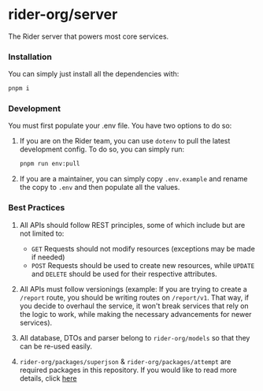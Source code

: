 # rider-org/server

The Rider server that powers most core services.

### Installation

You can simply just install all the dependencies with:

```bash
pnpm i
```

### Development

You must first populate your .env file. You have two options to do so:

1.  If you are on the Rider team, you can use `dotenv` to pull the latest development config. To do so, you can simply run:

    ```bash
    pnpm run env:pull
    ```

2.  If you are a maintainer, you can simply copy `.env.example` and rename the copy to `.env` and then populate all the values.

### Best Practices

1.  All APIs should follow REST principles, some of which include but are not limited to:

    - `GET` Requests should not modify resources (exceptions may be made if needed)
    - `POST` Requests should be used to create new resources, while `UPDATE` and `DELETE` should be used for their respective attributes.

2.  All APIs must follow versionings (example: If you are trying to create a `/report` route, you should be writing routes on `/report/v1`. That way, if you decide to overhaul the service, it won't break services that rely on the logic to work, while making the necessary advancements for newer services).

3.  All database, DTOs and parser belong to `rider-org/models` so that they can be re-used easily.

4.  `rider-org/packages/superjson` & `rider-org/packages/attempt` are required packages in this repository. If you would like to read more details, click [here](https://github.com/rider-org/packages/tree/main/README.md)
